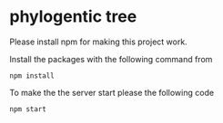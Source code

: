 # phylogentic tree


Please install npm for making this project work.

Install the packages with the following command from 
```
npm install
```
To make the the server start please the following code
```
npm start
```

 
